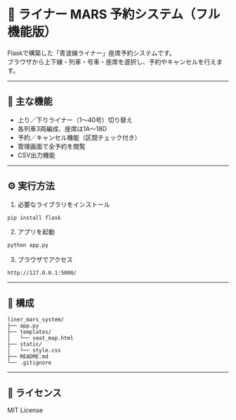 # 🚄 ライナー MARS 予約システム（フル機能版）

Flaskで構築した「青波線ライナー」座席予約システムです。  
ブラウザから上下線・列車・号車・座席を選択し、予約やキャンセルを行えます。

---

## 🧩 主な機能
- 上り／下りライナー（1〜40号）切り替え
- 各列車3両編成、座席は1A〜18D
- 予約／キャンセル機能（区間チェック付き）
- 管理画面で全予約を閲覧
- CSV出力機能

---

## ⚙️ 実行方法

1. 必要なライブラリをインストール
```bash
pip install flask
```

2. アプリを起動
```bash
python app.py
```

3. ブラウザでアクセス
```
http://127.0.0.1:5000/
```

---

## 💾 構成
```
liner_mars_system/
├── app.py
├── templates/
│   └── seat_map.html
├── static/
│   └── style.css
├── README.md
└── .gitignore
```

---

## 👑 ライセンス
MIT License
